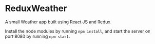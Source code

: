 # ReduxWeather
A small Weather app built using React JS and Redux.

Install the node modules by running ```npm install```, and start the server on port 8080 by running ```npm start```.
